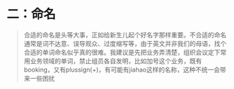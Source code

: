 # 二：命名 

> 合适的命名是头等大事，正如给新生儿起个好名字那样重要。不合适的命名通常是词不达意、误导观众、过度缩写等，由于英文并非我们的母语，找个合适的单词命名似乎真的很难。我建议是先把业务弄清楚，组织会议定下常用业务领域的单词，禁止组员各自发明，比如加号这个业务，既有booking，又有plussign(+)，有可能有jiahao这样的名称，这种不统一会带来一些困扰